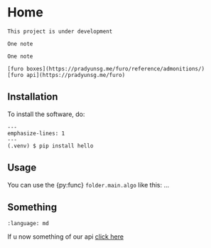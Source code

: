 # Home


```{warning}
This project is under development
```
```{note}
One note
```

```{tip}
One note
```
```{important} 
[furo boxes](https://pradyunsg.me/furo/reference/admonitions/)
[furo api](https://pradyunsg.me/furo)
```

<!--
```{include} ../README.md
```
-->


## Installation

To install the software, do:

``` {code-block}
---
emphasize-lines: 1
---
(.venv) $ pip install hello

```
## Usage

You can use the {py:func} `folder.main.algo` like this:
...

[](#ROS_Stack.jetracer_speedway_control.src.jetracer_brain)



## Something
```{literalinclude} source/src/main.md
:language: md
```




If u now something of our api [click here](source/src/api.md)
